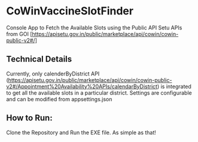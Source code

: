 # CoWinVaccineSlotFinder
Console App to Fetch the Available Slots using the Public API Setu APIs from GOI [https://apisetu.gov.in/public/marketplace/api/cowin/cowin-public-v2#/]

## Technical Details
Currently, only calenderByDistrict API (https://apisetu.gov.in/public/marketplace/api/cowin/cowin-public-v2#/Appointment%20Availability%20APIs/calendarByDistrict) is integrated to get all the available slots in a particular district.
Settings are configurable and can be modified from appsettings.json

## How to Run:

Clone the Repository and Run the EXE file.
As simple as that!
